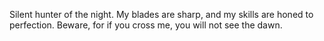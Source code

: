 Silent hunter of the night. My blades are sharp, and my skills are honed to perfection. Beware, for if you cross me, you will not see the dawn.
